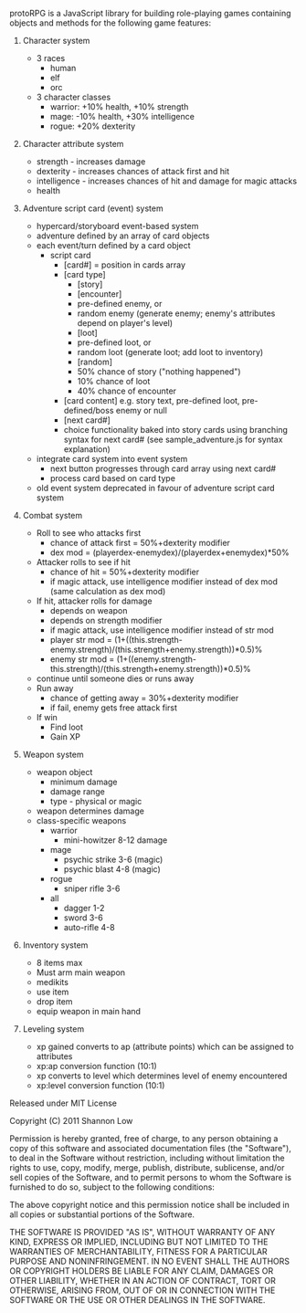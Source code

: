 protoRPG is a JavaScript library for building role-playing games containing objects and methods for the following game features:

1. Character system
	- 3 races
		- human
		- elf
		- orc
	- 3 character classes 
		- warrior: +10% health, +10% strength
		- mage: -10% health, +30% intelligence
		- rogue: +20% dexterity

2. Character attribute system
	- strength - increases damage
	- dexterity - increases chances of attack first and hit
	- intelligence - increases chances of hit and damage for magic attacks
	- health

3. Adventure script card (event) system
	- hypercard/storyboard event-based system
	- adventure defined by an array of card objects
	- each event/turn defined by a card object
		- script card
			- [card#] = position in cards array
			- [card type]
				- [story]
				- [encounter]
				- pre-defined enemy, or
				- random enemy (generate enemy; enemy's attributes depend on player's level)
				- [loot]
				- pre-defined loot, or
				- random loot (generate loot; add loot to inventory)
				- [random]
				- 50% chance of story ("nothing happened")
				- 10% chance of loot
				- 40% chance of encounter
			- [card content] e.g. story text, pre-defined loot, pre-defined/boss enemy or null
			- [next card#]
			- choice functionality baked into story cards using branching syntax for next card# (see sample_adventure.js for syntax explanation)
	- integrate card system into event system
		- next button progresses through card array using next card#
		- process card based on card type
	- old event system deprecated in favour of adventure script card system

4. Combat system
	- Roll to see who attacks first
		- chance of attack first = 50%+dexterity modifier
		- dex mod = (playerdex-enemydex)/(playerdex+enemydex)\*50%
	- Attacker rolls to see if hit
		- chance of hit = 50%+dexterity modifier
		- if magic attack, use intelligence modifier instead of dex mod (same calculation as dex mod)
	- If hit, attacker rolls for damage
		- depends on weapon
		- depends on strength modifier
		- if magic attack, use intelligence modifier instead of str mod
		- player str mod = (1+((this.strength-enemy.strength)/(this.strength+enemy.strength))\*0.5)%
		- enemy str mod = (1+((enemy.strength-this.strength)/(this.strength+enemy.strength))\*0.5)%
	- continue until someone dies or runs away
	- Run away
		- chance of getting away = 30%+dexterity modifier
		- if fail, enemy gets free attack first
	- If win
		- Find loot
		- Gain XP

5. Weapon system
	- weapon object
		- minimum damage
		- damage range
		- type - physical or magic
	- weapon determines damage
	- class-specific weapons
		- warrior
			- mini-howitzer 8-12 damage
		- mage
			- psychic strike 3-6 (magic)
			- psychic blast 4-8 (magic)
		- rogue
			- sniper rifle 3-6
		- all
			- dagger 1-2
			- sword 3-6
			- auto-rifle 4-8

6. Inventory system
	- 8 items max
	- Must arm main weapon
	- medikits
	- use item
	- drop item
	- equip weapon in main hand

7. Leveling system
	- xp gained converts to ap (attribute points) which can be assigned to attributes
	- xp:ap conversion function (10:1)
	- xp converts to level which determines level of enemy encountered
	- xp:level conversion function (10:1)


Released under MIT License

Copyright (C) 2011 Shannon Low

Permission is hereby granted, free of charge, to any person obtaining a copy of this software and associated documentation files (the "Software"), to deal in the Software without restriction, including without limitation the rights to use, copy, modify, merge, publish, distribute, sublicense, and/or sell copies of the Software, and to permit persons to whom the Software is furnished to do so, subject to the following conditions:

The above copyright notice and this permission notice shall be included in all copies or substantial portions of the Software.

THE SOFTWARE IS PROVIDED "AS IS", WITHOUT WARRANTY OF ANY KIND, EXPRESS OR IMPLIED, INCLUDING BUT NOT LIMITED TO THE WARRANTIES OF MERCHANTABILITY, FITNESS FOR A PARTICULAR PURPOSE AND NONINFRINGEMENT. IN NO EVENT SHALL THE AUTHORS OR COPYRIGHT HOLDERS BE LIABLE FOR ANY CLAIM, DAMAGES OR OTHER LIABILITY, WHETHER IN AN ACTION OF CONTRACT, TORT OR OTHERWISE, ARISING FROM, OUT OF OR IN CONNECTION WITH THE SOFTWARE OR THE USE OR OTHER DEALINGS IN THE SOFTWARE.